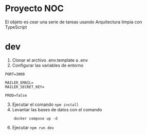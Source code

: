 # Proyecto NOC
El objeto es cear una serie de tareas usando Arquitectura limpia con TypeScript

# dev

1. Clonar el archivo .env.template a .env
2. Configurar las variables de entorno
```
PORT=3000

MAILER_EMAIL=
MAILER_SECRET_KEY=

PROD=false
```
3. Ejecutar el comando ```npm install```
4. Levantar las bases de datos con el comando 
```
    docker compose up -d
```
6. Ejecutar ```npm run dev```
